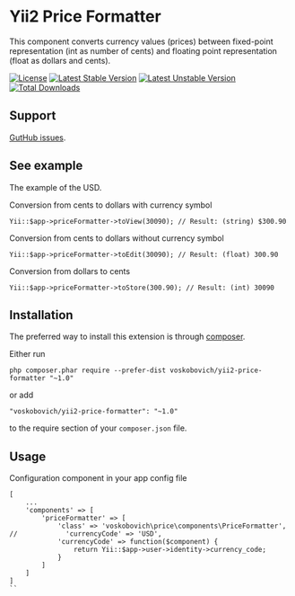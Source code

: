 Yii2 Price Formatter
===

This component converts currency values (prices) between fixed-point representation (int as number of cents) and floating point representation (float as dollars and cents).

[![License](https://poser.pugx.org/voskobovich/yii2-price-formatter/license.svg)](https://packagist.org/packages/voskobovich/yii2-price-formatter)
[![Latest Stable Version](https://poser.pugx.org/voskobovich/yii2-price-formatter/v/stable.svg)](https://packagist.org/packages/voskobovich/yii2-price-formatter)
[![Latest Unstable Version](https://poser.pugx.org/voskobovich/yii2-price-formatter/v/unstable.svg)](https://packagist.org/packages/voskobovich/yii2-price-formatter)
[![Total Downloads](https://poser.pugx.org/voskobovich/yii2-price-formatter/downloads.svg)](https://packagist.org/packages/voskobovich/yii2-price-formatter)


Support
---
[GutHub issues](https://github.com/voskobovich/yii2-price-formatter/issues).


See example
---

The example of the USD.

Conversion from cents to dollars with currency symbol 
```
Yii::$app->priceFormatter->toView(30090); // Result: (string) $300.90
```  
Conversion from cents to dollars without currency symbol
```
Yii::$app->priceFormatter->toEdit(30090); // Result: (float) 300.90
```  
Conversion from dollars to cents
```
Yii::$app->priceFormatter->toStore(300.90); // Result: (int) 30090
```

Installation
---

The preferred way to install this extension is through [composer](http://getcomposer.org/download/).

Either run

```
php composer.phar require --prefer-dist voskobovich/yii2-price-formatter "~1.0"
```

or add

```
"voskobovich/yii2-price-formatter": "~1.0"
```

to the require section of your `composer.json` file.


Usage
---

Configuration component in your app config file  
```
[
    ...
    'components' => [
        'priceFormatter' => [
            'class' => 'voskobovich\price\components\PriceFormatter',
//            'currencyCode' => 'USD',
            'currencyCode' => function($component) {
                return Yii::$app->user->identity->currency_code;
            }
        ]
    ]
]
``